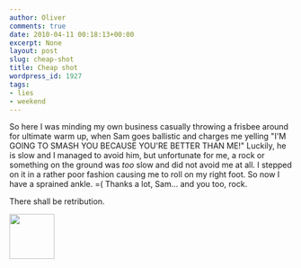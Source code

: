 ```yaml
---
author: Oliver
comments: true
date: 2010-04-11 00:18:13+00:00
excerpt: None
layout: post
slug: cheap-shot
title: Cheap shot
wordpress_id: 1927
tags:
- lies
- weekend
---
```


So here I was minding my own business casually throwing a frisbee around for ultimate warm up, when Sam goes ballistic and charges me yelling "I'M GOING TO SMASH YOU BECAUSE YOU'RE BETTER THAN ME!"  Luckily, he is slow and I managed to avoid him, but unfortunate for me, a rock or something on the ground was <em>too</em> slow and did not avoid me at all. I stepped on it in a rather poor fashion causing me to roll on my right foot.  So now I have a sprained ankle. =(  Thanks a lot, Sam... and you too, rock.

There shall be retribution.

<a href="http://www.owiber.com/?attachment_id=1928" rel="attachment wp-att-1928"><img src="http://www.owiber.com/wp-content/uploads/2010/04/Photo-on-2010-04-10-at-19.16-2-80x80.jpg" alt="" title="Photo on 2010-04-10 at 19.16 #2" width="80" height="80" class="alignnone size-thumbnail wp-image-1928" /></a>